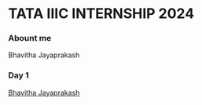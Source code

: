 # TATA IIIC INTERNSHIP 2024

### Abount me
Bhavitha Jayaprakash
### Day 1

[Bhavitha Jayaprakash](https://github.com/bhavitha-jayaprakash/TATA-IIIC-Internship-24)
